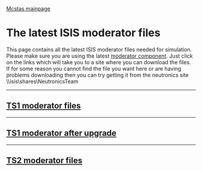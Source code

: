 [Mcstas mainpage](/mcstas/)

The latest ISIS moderator files
===============================

This page contains all the latest ISIS moderator files needed for simulation. Please make sure you are using the latest [moderator component](How-to-Use-the-ISIS-moderator-component).
Just click on the links which will take you to a site where you can download the files. If for some reason you cannot find the file you want here or are having problems downloading then you can try getting it from the neutronics site \\\isis\shares\NeutronicsTeam

***


## [TS1 moderator files](https://www.dropbox.com/sh/upgkp1l2cc94gvb/AACWxgTu1EKzlJsRH-WMOIsea?dl=0)
***
## [TS1 moderator after upgrade](https://www.dropbox.com/sh/ycyqpkropr2u3uk/AACKvJsQyJ7AcT1HJ2WnS3Tva?dl=0)
***
## [TS2 moderator files](https://www.dropbox.com/sh/hcr8w6q6vroafhi/AADSX90Htvs2N2C1O_SKqMBGa?dl=0)
